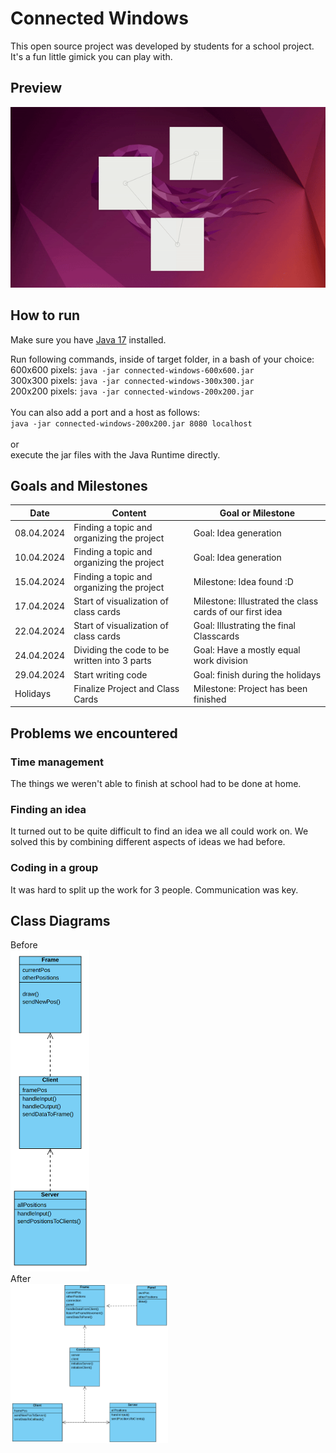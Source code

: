 # Connected Windows

This open source project was developed by students for a school project. It's a fun little gimick you can play with.

## Preview
![](https://github.com/tg3000/connected-windows/blob/master/readme_resources/preview.gif)

## How to run

Make sure you have [Java 17](https://www.oracle.com/java/technologies/javase/jdk17-archive-downloads.html) installed.

Run following commands, inside of target folder, in a bash of your choice:\
600x600 pixels: `java -jar connected-windows-600x600.jar`\
300x300 pixels: `java -jar connected-windows-300x300.jar`\
200x200 pixels: `java -jar connected-windows-200x200.jar`\
\
You can also add a port and a host as follows:\
`java -jar connected-windows-200x200.jar 8080 localhost`\
\
or\
execute the jar files with the Java Runtime directly.

## Goals and Milestones
| **Date** | **Content** | **Goal or Milestone** |
| --- | --- | --- |
| 08.04.2024 | Finding a topic and organizing the project | Goal: Idea generation |
| 10.04.2024 | Finding a topic and organizing the project | Goal: Idea generation |
| 15.04.2024 | Finding a topic and organizing the project | Milestone: Idea found :D |
| 17.04.2024 | Start of visualization of class cards | Milestone: Illustrated the class cards of our first idea |
| 22.04.2024 | Start of visualization of class cards | Goal: Illustrating the final Classcards |
| 24.04.2024 | Dividing the code to be written into 3 parts | Goal: Have a mostly equal work division |
| 29.04.2024 | Start writing code | Goal: finish during the holidays |
| Holidays | Finalize Project and Class Cards | Milestone: Project has been finished |

## Problems we encountered

### Time management

The things we weren't able to finish at school had to be done at home.

### Finding an idea

It turned out to be quite difficult to find an idea we all could work on. We solved this by combining different aspects of ideas we had before.

### Coding in a group

It was hard to split up the work for 3 people. Communication was key.


## Class Diagrams
Before\
<img src="https://github.com/tg3000/connected-windows/blob/master/readme_resources/class_diagram_before.png" width=25% height=12%>\
After\
<img src="https://github.com/tg3000/connected-windows/blob/master/readme_resources/class_diagram_after.png" width=50% height=25%>
